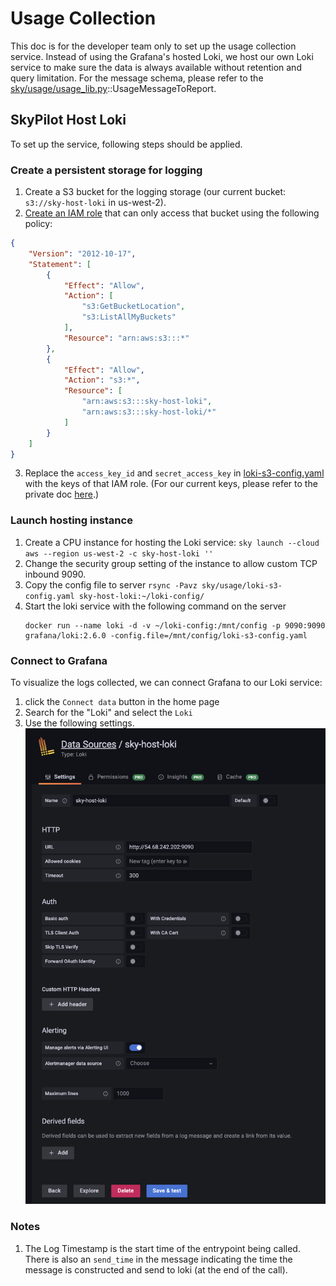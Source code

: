 # Usage Collection
This doc is for the developer team only to set up the usage collection service. Instead of using the Grafana's hosted Loki, we host our own Loki service to make sure the data is always available without retention and query limitation. For the message schema, please refer to the [sky/usage/usage_lib.py](sky/usage/usage_lib.py)::UsageMessageToReport.

## SkyPilot Host Loki
To set up the service, following steps should be applied.
### Create a persistent storage for logging
1. Create a S3 bucket for the logging storage (our current bucket: `s3://sky-host-loki` in us-west-2).
2. [Create an IAM role](https://objectivefs.com/howto/how-to-restrict-s3-bucket-policy-to-only-one-aws-s3-bucket) that can only access that bucket using the following policy:
```json
{
    "Version": "2012-10-17",
    "Statement": [
        {
            "Effect": "Allow",
            "Action": [
                "s3:GetBucketLocation",
                "s3:ListAllMyBuckets"
            ],
            "Resource": "arn:aws:s3:::*"
        },
        {
            "Effect": "Allow",
            "Action": "s3:*",
            "Resource": [
                "arn:aws:s3:::sky-host-loki",
                "arn:aws:s3:::sky-host-loki/*"
            ]
        }
    ]
}
```
3. Replace the `access_key_id` and `secret_access_key` in [loki-s3-config.yaml](sky/usage/loki-s3-config.yaml) with the keys of that IAM role. (For our current keys, please refer to the private doc [here](https://docs.google.com/document/d/1a0xVfjmIw-g-Jtpux5hXUtVGvNQMbBT-XweLwY2Gvuo/edit#).)

### Launch hosting instance
1. Create a CPU instance for hosting the Loki service: `sky launch --cloud aws --region us-west-2 -c sky-host-loki ''`
2. Change the security group setting of the instance to allow custom TCP inbound 9090.
3. Copy the config file to server `rsync -Pavz sky/usage/loki-s3-config.yaml sky-host-loki:~/loki-config/`
4. Start the loki service with the following command on the server
    ```
    docker run --name loki -d -v ~/loki-config:/mnt/config -p 9090:9090 grafana/loki:2.6.0 -config.file=/mnt/config/loki-s3-config.yaml
    ```

### Connect to Grafana
To visualize the logs collected, we can connect Grafana to our Loki service:
1. click the `Connect data` button in the home page
2. Search for the "Loki" and select the `Loki`
3. Use the following settings.
![docs](figures/grafana-loki-setup.png)


### Notes
1. The Log Timestamp is the start time of the entrypoint being called. There is also an `send_time` in the message indicating the time the message is constructed and send to loki (at the end of the call).

